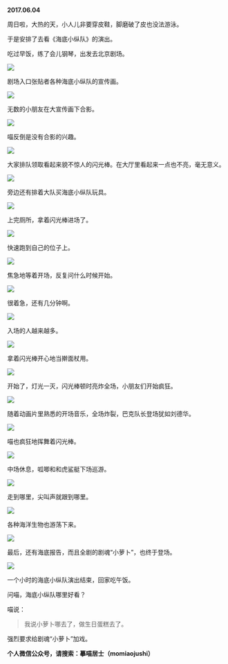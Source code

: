 
          
            
**2017.06.04**

周日啦，大热的天，小人儿非要穿皮鞋，脚磨破了皮也没法游泳。

于是安排了去看《海底小纵队》的演出。

吃过早饭，练了会儿钢琴，出发去北京剧场。




![](//upload-images.jianshu.io/upload_images/51001-79fa8bd74f065e56.jpg)




剧场入口张贴者各种海底小纵队的宣传画。




![](//upload-images.jianshu.io/upload_images/51001-dc43279668871477.jpg)




无数的小朋友在大宣传画下合影。




![](//upload-images.jianshu.io/upload_images/51001-99126e0d2d666196.jpg)




喵反倒是没有合影的兴趣。




![](//upload-images.jianshu.io/upload_images/51001-4814a4a8ade1012e.jpg)




大家排队领取看起来貌不惊人的闪光棒。在大厅里看起来一点也不亮，毫无意义。




![](//upload-images.jianshu.io/upload_images/51001-5984381fef1e515d.jpg)




旁边还有排着大队买海底小纵队玩具。




![](//upload-images.jianshu.io/upload_images/51001-e330aa15c1b8d2c7.jpg)




上完厕所，拿着闪光棒进场了。




![](//upload-images.jianshu.io/upload_images/51001-106878d979aa4b03.jpg)




快速跑到自己的位子上。




![](//upload-images.jianshu.io/upload_images/51001-b264059edbdc5ea7.jpg)




焦急地等着开场，反复问什么时候开始。




![](//upload-images.jianshu.io/upload_images/51001-b1e5a9fc3297b471.jpg)




很着急，还有几分钟啊。




![](//upload-images.jianshu.io/upload_images/51001-aca5214464fe2159.jpg)




入场的人越来越多。




![](//upload-images.jianshu.io/upload_images/51001-672499b613e71f37.jpg)




拿着闪光棒开心地当擀面杖用。




![](//upload-images.jianshu.io/upload_images/51001-dd0f12b591dec3b4.jpg)




开始了，灯光一灭，闪光棒顿时亮炸全场，小朋友们开始疯狂。




![](//upload-images.jianshu.io/upload_images/51001-286725e59fcc3fb0.jpg)




随着动画片里熟悉的开场音乐，全场炸裂，巴克队长登场犹如刘德华。




![](//upload-images.jianshu.io/upload_images/51001-078ffe101e9ed5ce.jpg)




喵也疯狂地挥舞着闪光棒。




![](//upload-images.jianshu.io/upload_images/51001-ac556d46c2be557e.jpg)




中场休息，呱唧和和虎鲨艇下场巡游。




![](//upload-images.jianshu.io/upload_images/51001-ae9f31ce47f99728.jpg)




走到哪里，尖叫声就跟到哪里。




![](//upload-images.jianshu.io/upload_images/51001-f1f07650cb62fc60.jpg)




各种海洋生物也游荡下来。




![](//upload-images.jianshu.io/upload_images/51001-3f008564f543a44b.jpg)




最后，还有海底报告，而且全剧的剧魂“小萝卜”，也终于登场。




![](//upload-images.jianshu.io/upload_images/51001-608200ce76907993.jpg)




一个小时的海底小纵队演出结束，回家吃午饭。

问喵，海底小纵队哪里好看？

喵说：
>我说小萝卜哪去了，做生日蛋糕去了。



强烈要求给剧魂“小萝卜”加戏。


**个人微信公众号，请搜索：摹喵居士（momiaojushi）**

          
        